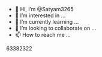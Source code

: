 - 👋 Hi, I’m @Satyam3265
- 👀 I’m interested in ...
- 🌱 I’m currently learning ...
- 💞️ I’m looking to collaborate on ...
- 📫 How to reach me ...

<!---
Satyam3265/Satyam3265 is a ✨ special ✨ repository because its `README.md` (this file) appears on your GitHub profile.
You can click the Preview link to take a look at your changes.
--->
63382322
